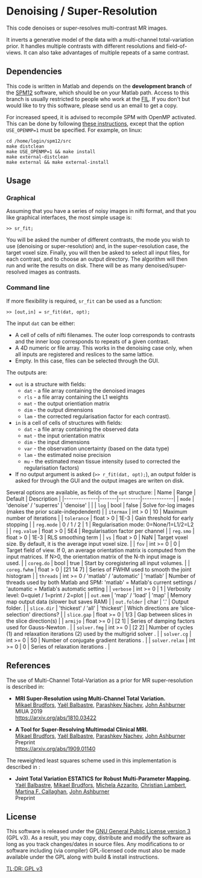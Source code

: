 # Denoising / Super-Resolution

This code denoises or super-resolves multi-contrast MR images.

It inverts a generative model of the data with a multi-channel 
total-variation prior. It handles multiple contrasts with different 
resolutions and field-of-views. It can also take advantages of multiple 
repeats of a same contrast.

## Dependencies

This code is written in Matlab and depends on the **development branch**
of the [SPM12](https://www.fil.ion.ucl.ac.uk/spm/) software, which 
should be on your Matlab path. Access to this branch is usually 
restricted to people who work at the 
[FIL](https://www.fil.ion.ucl.ac.uk/spm/local/). If you don't but would 
like to try this software, please send us an email to get a copy.

For increased speed, it is advised to recompile SPM with OpenMP 
activated. This can be done by following 
[these instructions](https://en.wikibooks.org/wiki/SPM), except that the 
option `USE_OPENMP=1` must be specified. For example, on linux:
```{shell}
cd /home/login/spm12/src
make distclean
make USE_OPENMP=1 && make install
make external-distclean
make external && make external-install
```

## Usage

### Graphical

Assuming that you have a series of noisy images in nifti format, 
and that you like graphical interfaces, the most simple usage is:
```{matlab}
>> sr_fit;
```
You will be asked the number of different contrasts, the mode you wish
to use (denoising or super-resolution) and, in the super-resolution case, 
the target voxel size. Finally, you will then be asked to select all input files, 
for each contrast, and to choose an output directory. The algorithm will 
then run and write the results on disk. There will be as many 
denoised/super-resolved images as contrasts.

### Command line

If more flexibility is required, `sr_fit` can be used as a function:
```{matlab}
>> [out,in] = sr_fit(dat, opt);
```
The input `dat` can be either:
- A cell of cells of nifti filenames. The outer loop corresponds to 
  contrasts and the inner loop corresponds to repeats of a given 
  contrast.
- A 4D numeric or file array. This works in the denoising case only, 
  when all inputs are registered and reslices to the same lattice.
- Empty. In this case, files can be selected through the GUI.

The outputs are:
- `out` is a structure with fields:
  - `dat` - a file array containing the denoised images
  - `rls` - a file array containing the L1 weights
  - `mat` - the output orientiation matrix
  - `dim` - the output dimensions
  - `lam` - the corrected regularisation factor for each contrast).
- `in` is a cell of cells of structures with fields:
  - `dat` - a file array containing the observed data
  - `mat` - the input orientation matrix
  - `dim` - the input dimensions
  - `var` - the observation uncertainty (based on the data type)
  - `lam` - the estimated noise precision
  - `mu`  - the estimated mean tissue intensity 
(used to corrected the regularisation factors)
- If no output argument is asked (`>> r_fit(dat, opt);`), an output 
  folder is asked for through the GUI and the output images are writen 
  on disk.

Several options are available, as fields of the `opt` structure:
| Name         | Range | Default | Description |
|--------------|-------|---------|-------------|
| `mode`       | 'denoise' / 'superres' | 'denoise' | |
| `log`        | bool       | false | Solve for-log images (makes the prior scale-indepdendent) |
| `itermax`    | int > 0    | 10 | Maximum number of iterations |
| `tolerance`  | float > 0  | 1E-3 | Gain threshold for early stopping |
| `reg.mode`   | 0 / 1 / 2  | 1 | Regularisation mode: 0=None/1=L1/2=L2 |
| `reg.value`  | float > 0  | 5E4 | Regularisation factor per channel |
| `reg.smo`    | float > 0  | 1E-3 | RLS smoothing term |
| `vs`         | float > 0  | NaN | Target voxel size. By default, it is the average input voxel size. |
| `fov`        | int >= 0   | 0 | Target field of view. If 0, an average orientation matrix is computed from the input matrices. If N>0, the orientation matrix of the N-th input image is used. |
| `coreg.do`   | bool       | true | Start by coregistering all input volumes. |
| `coreg.fwhm` | float > 0  | [21 14 7] | Series of FWHM used to smooth the joint histogram |
| `threads`    | int >= 0 / 'matlab' / 'automatic' |  'matlab' | Number of threads used by both Matlab and SPM: 'matlab' = Matlab's current settings / 'automatic = Matlab's automatic setting |
| `verbose`    | int >= 0   | 1 | Verbosity level: 0=quiet / 1=print / 2=plot |
| `out.mem`    | 'map' / 'load' | 'map' | Memory map output data (slower but saves RAM) |
| `out.folder` | char       | '.' | Output folder. |
| `slice.dir`  | 'thickest' / 'all' | 'thickest' | Which directions are 'slice-selection' directions? |
| `slice.gap`  | float >= 0 | 1/3 | Gap between slices in the slice direction(s) |
| `armijo`     | float >= 0 | [2 1] | Series of damping factors used for Gauss-Newton . |
| `solver.fmg`   | int >= 0 | [2 2] | Number of cycles (1) and relaxation iterations (2) used by the multigrid solver . |
| `solver.cg`    | int >= 0 | 50    | Number of conjugate gradient iterations . |
| `solver.relax` | int >= 0 | 0     | Series of relaxation iterations . |

## References

The use of Multi-Channel Total-Variation as a prior for MR 
super-resolution is described in:

- **MRI Super-Resolution using Multi-Channel Total Variation.**  
[Mikael Brudfors](brudfors@gmail.com), [Yaël Balbastre](y.balbastre@ucl.ac.uk), [Parashkev Nachev](p.nachev@ucl.ac.uk), [John Ashburner](j.ashburner@ucl.ac.uk)  
MIUA 2019  
https://arxiv.org/abs/1810.03422

- **A Tool for Super-Resolving Multimodal Clinical MRI.**  
[Mikael Brudfors](brudfors@gmail.com), [Yaël Balbastre](y.balbastre@ucl.ac.uk), [Parashkev Nachev](p.nachev@ucl.ac.uk), [John Ashburner](j.ashburner@ucl.ac.uk)  
Preprint  
https://arxiv.org/abs/1909.01140

The reweighted least squares scheme used in this implementation is 
described in :

- **Joint Total Variation ESTATICS for Robust Multi-Parameter Mapping.**  
[Yaël Balbastre](y.balbastre@ucl.ac.uk), [Mikael Brudfors](brudfors@gmail.com), [Michela Azzarito](michela.azzarito@balgrist.ch ), [Christian Lambert](christian.lambert@ucl.ac.uk), [Martina F. Callaghan](m.callaghan@ucl.ac.uk), [John Ashburner](j.ashburner@ucl.ac.uk)  
Preprint  

## License

This software is released under the 
[GNU General Public License version 3](LICENSE) (GPL v3). As a result, 
you may copy, distribute and modify the software as long as you track 
changes/dates in source files. Any modifications to or software including 
(via compiler) GPL-licensed code must also be made available under the 
GPL along with build & install instructions.

[TL;DR: GPL v3](https://tldrlegal.com/license/gnu-general-public-license-v3-(gpl-3))
